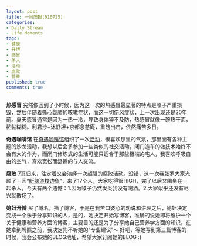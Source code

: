 ```yaml
---
layout: post
title: 一周简报[010725]
categories:
- Daily Stream
- Life Moments
tags:
- 健康
- 开博
- 感冒
- 杀人
- 活动
- 腐败
- 营养
published: true
comments: true
---
```

<p><strong>热感冒</strong>
突然像回到了小时候，因为这一次的热感冒最显著的特点是嗓子严重损毁，然后伴随着撕心裂肺的咳嗽症状，而这一切伤风症状，上一次出现还是20年前。夏天感冒通常是因为一热一冷，导致身体猝不及防，热感冒就像一碗热干面，黏黏糊糊。利君沙+沐舒坦+京都念慈庵，重磅出击，依然痛苦多日。</p>

<p><strong>奇遇咖啡馆</strong>
在<a href="http://storygarden.me/">奇遇咖啡馆</a>组织了一次<a href="http://developer.idapted.com/2010/07/24/story-garden-meetup/" target="_blank">活动</a>，很喜欢那里的气氛，那里面有各种主题的沙龙活动，我想以后会多参加一些类似的社交活动，闭门造车的做技术始终不会有大的作为，而闭门修炼式的生活可能只适合于那些极端的宅人，我喜欢呼吸自由的空气，喜欢宽松而舒适的与人交流。</p>

<p><strong>腐败</strong>
<a href="http://www.dujinfang.com">7哥</a>归来，注定着又会演绎一次超强的腐败活动。没错，这一次我张罗大家光顾了一回“<a href="http://www.dianping.com/shop/513114">新辣道梭边鱼</a>”，来了17个人，大家吃得很HIGH，完了以后又围坐在一起杀人，今天有两个遗憾：1.因为嗓子仍然发炎我没有喝酒。2.大家似乎还没有尽兴就散场了。</p>

<p><strong>媳妇开博</strong>
买了域名，搭了博客，于是在我苦口婆心的劝说和讲理之后，媳妇决定变成一个乐于分享知识的人，是的，她决定开始写博客，准确的说她即将维护一个关于健康和营养方面的博客，主要目的还是为了分享她自己营养学方面的知识，在她拿到牌照之前，我决定先不听她的“专业建议”～ 好吧，等她写到第三篇博客的时候，我会公布她的BLOG地址，希望大家订阅她的BLOG :)</p>
